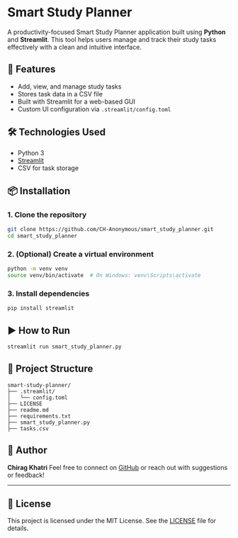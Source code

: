 # Smart Study Planner

A productivity-focused Smart Study Planner application built using **Python** and **Streamlit**. This tool helps users manage and track their study tasks effectively with a clean and intuitive interface.

## 🚀 Features

- Add, view, and manage study tasks
- Stores task data in a CSV file
- Built with Streamlit for a web-based GUI
- Custom UI configuration via `.streamlit/config.toml`

## 🛠️ Technologies Used

- Python 3
- [Streamlit](https://streamlit.io/)
- CSV for task storage

## 📦 Installation

### 1. Clone the repository

```bash
git clone https://github.com/CH-Anonymous/smart_study_planner.git
cd smart_study_planner
````

### 2. (Optional) Create a virtual environment

```bash
python -m venv venv
source venv/bin/activate  # On Windows: venv\Scripts\activate
```

### 3. Install dependencies

```bash
pip install streamlit
```

## ▶️ How to Run

```bash
streamlit run smart_study_planner.py
```

## 📁 Project Structure

```
smart-study-planner/
├── .streamlit/
│   └── config.toml
├── LICENSE
├── readme.md
├── requirements.txt
├── smart_study_planner.py
├── tasks.csv

```

## 🙋 Author

**Chirag Khatri**
Feel free to connect on [GitHub](https://github.com/yourusername) or reach out with suggestions or feedback!

---

## 📝 License

This project is licensed under the MIT License. See the [LICENSE](LICENSE) file for details.
